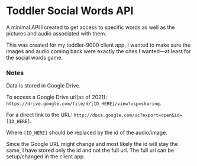 # Toddler Social Words API 

A minimal API I created to get access to specific words as well as the pictures and audio associated with them.

This was created for my toddler-9000 client app. I wanted to make sure the images and audio coming back were exactly the ones I wanted—at least for the social words game.

### Notes

Data is stored in Google Drive. 

To access a Google Drive url(as of 2021): `https://drive.google.com/file/d/[ID_HERE]/view?usp=sharing`.

For a direct link to the URL: `http://docs.google.com/uc?export=open&id=[ID_HERE]`. 

Where `[ID_HERE]` should be replaced by the id of the audio/image. 

Since the Google URL might change and most likely the id will stay the same, I have stored only the id and not the full url. The full url can be setup/changed in the client app.